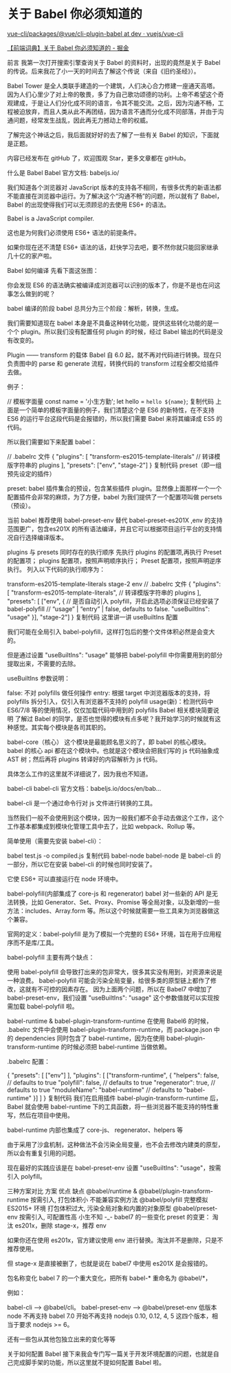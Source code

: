 # 关于 Babel 你必须知道的

[vue-cli/packages/@vue/cli-plugin-babel at dev · vuejs/vue-cli](https://github.com/vuejs/vue-cli/tree/dev/packages/%40vue/cli-plugin-babel)

[【前端词典】关于 Babel 你必须知道的 - 掘金](https://juejin.im/post/6844903894305210382)

前言
我第一次打开搜索引擎查询关于 Babel 的资料时，出现的竟然是关于 Babel 的传说。后来我花了小一天的时间去了解这个传说（来自《旧约圣经》）。

Babel Tower 是全人类联手建造的一个建筑，人们决心合力修建一座通天高塔。 因为人们心里少了对上帝的敬畏，多了为自己歌功颂德的功利。上帝不希望这个奇观建成，于是让人们分化成不同的语言，令其不能交流。之后，因为沟通不畅，工程被迫放弃，而且人类从此不再团结，因为语言不通而分化成不同部落，并由于沟通问题，经常发生战乱，因此再无力撼动上帝的权威。

了解完这个神话之后，我后面就好好的去了解了一些有关 Babel 的知识，下面就是正题。

内容已经发布在 gitHub 了，欢迎围观 Star，更多文章都在 gitHub。

什么是 Babel
Babel 官方文档: babeljs.io/

我们知道各个浏览器对 JavaScript 版本的支持各不相同，有很多优秀的新语法都不能直接在浏览器中运行。为了解决这个“沟通不畅”的问题，所以就有了 Babel，Babel 的出现使得我们可以无须顾忌的去使用 ES6+ 的语法。

Babel is a JavaScript compiler.

这也是为何我们必须使用 ES6+ 语法的前提条件。

如果你现在还不清楚 ES6+ 语法的话，赶快学习去吧，要不然你就只能回家继承几十亿的家产啦。

Babel 如何编译
先看下面这张图：


你会发现 ES6 的语法确实被编译成浏览器可以识别的版本了，你是不是也在问这事怎么做到的呢？

babel 编译的阶段
babel 总共分为三个阶段：解析，转换，生成。

我们需要知道现在 babel 本身是不具备这种转化功能，提供这些转化功能的是一个个 plugin。所以我们没有配置任何 plugin 的时候，经过 Babel 输出的代码是没有改变的。


Plugin —— transform 的载体
Babel 自 6.0 起，就不再对代码进行转换。现在只负责图中的 parse 和 generate 流程，转换代码的 transform 过程全都交给插件去做。

例子：

// 模板字面量
const name = '小生方勤';
let hello = `hello ${name}`;
复制代码
上面是一个简单的模板字面量的例子，我们清楚这个是 ES6 的新特性，在不支持 ES6 的运行平台这段代码是会报错的，所以我们需要 Babel 来将其编译成 ES5 的代码。

所以我们需要如下来配置 babel：

// .babelrc 文件
{ 
  "plugins": [
    "transform-es2015-template-literals"  // 转译模版字符串的 plugins
  ],
  "presets": ["env", "stage-2"]
}
复制代码
preset（即一组预先设定的插件）

preset: babel 插件集合的预设，包含某些插件 plugin。显然像上面那样一个一个配置插件会非常的麻烦，为了方便，babel 为我们提供了一个配置项叫做 persets（预设）。

当前 babel 推荐使用 babel-preset-env 替代 babel-preset-es201X ,env 的支持范围更广，包含es201X 的所有语法编译，并且它可以根据项目运行平台的支持情况自行选择编译版本。

plugins 与 presets 同时存在的执行顺序
先执行 plugins 的配置项,再执行 Preset 的配置项；
plugins 配置项，按照声明顺序执行；
Preset 配置项，按照声明逆序执行。
列入以下代码的执行顺序为：

transform-es2015-template-literals
stage-2
env
// .babelrc 文件
{ 
    "plugins": [
        "transform-es2015-template-literals",  // 转译模版字符串的 plugins
    ],
    "presets": [
        ["env", {
            // 是否自动引入 polyfill，开启此选项必须保证已经安装了 babel-polyfill
            // “usage” | “entry” | false, defaults to false.
            "useBuiltIns": "usage"
        }], "stage-2"]
}
复制代码
这里讲一讲 useBuiltIns 配置

我们可能在全局引入 babel-polyfill，这样打包后的整个文件体积必然是会变大的。

但是通过设置 "useBuiltIns": "usage" 能够把 babel-polyfill 中你需要用到的部分提取出来，不需要的去除。

useBuiltIns 参数说明：

false: 不对 polyfills 做任何操作
entry: 根据 target 中浏览器版本的支持，将 polyfills 拆分引入，仅引入有浏览器不支持的 polyfill
usage(新)：检测代码中 ES6/7/8 等的使用情况，仅仅加载代码中用到的 polyfills
Babel 相关模块简要说明
了解过 Babel 的同学，是否也觉得的模块有点多呢？我开始学习的时候就有这种感觉。其实每个模块是各司其职的。


babel-core（核心）
这个模块是最能顾名思义的了，即 babel 的核心模块。babel 的核心 api 都在这个模块中。也就是这个模块会把我们写的 js 代码抽象成 AST 树；然后再将 plugins 转译好的内容解析为 js 代码。

具体怎么工作的这里就不详细说了，因为我也不知道。

babel-cli
babel-cli 官方文档：babeljs.io/docs/en/bab…

babel-cli 是一个通过命令行对 js 文件进行转换的工具。

当然我们一般不会使用到这个模块，因为一般我们都不会手动去做这个工作，这个工作基本都集成到模块化管理工具中去了，比如 webpack、Rollup 等。

简单使用（需要先安装 babel-cli）：

babel test.js -o compiled.js
复制代码
babel-node
babel-node 是 babel-cli 的一部分，所以它在安装 babel-cli 的时候也同时安装了。

它使 ES6+ 可以直接运行在 node 环境中。

babel-polyfill(内部集成了 core-js 和 regenerator)
babel 对一些新的 API 是无法转换，比如 Generator、Set、Proxy、Promise 等全局对象，以及新增的一些方法：includes、Array.form 等。所以这个时候就需要一些工具来为浏览器做这个兼容。

官网的定义：babel-polyfill 是为了模拟一个完整的 ES6+ 环境，旨在用于应用程序而不是库/工具。

babel-polyfill 主要有两个缺点：

使用 babel-polyfill 会导致打出来的包非常大，很多其实没有用到，对资源来说是一种浪费。
babel-polyfill 可能会污染全局变量，给很多类的原型链上都作了修改，这就有不可控的因素存在。
因为上面两个问题，所以在 Babel7 中增加了 babel-preset-env，我们设置 "useBuiltIns": "usage" 这个参数值就可以实现按需加载 babel-polyfill 啦。

babel-runtime & babel-plugin-transform-runtime
在使用 Babel6 的时候， .babelrc 文件中会使用 babel-plugin-transform-runtime，而 package.json 中的 dependencies 同时包含了 babel-runtime，因为在使用 babel-plugin-transform-runtime 的时候必须把 babel-runtime 当做依赖。

.babelrc 配置：

{
  "presets": [
    ["env"]
  ],
  "plugins": [
    ["transform-runtime", {
      "helpers": false, // defaults to true
      "polyfill": false, // defaults to true
      "regenerator": true, // defaults to true
      "moduleName": "babel-runtime" // defaults to "babel-runtime"
    }]
  ]
}
复制代码
我们在启用插件 babel-plugin-transform-runtime 后，Babel 就会使用 babel-runtime 下的工具函数，将一些浏览器不能支持的特性重写，然后在项目中使用。

babel-runtime 内部也集成了 core-js、 regenerator、helpers 等

由于采用了沙盒机制，这种做法不会污染全局变量，也不会去修改内建类的原型，所以会有重复引用的问题。

现在最好的实践应该是在 babel-preset-env 设置 "useBuiltIns": "usage"，按需引入 polyfill。

三种方案对比
方案	优点	缺点
@babel/runtime & @babel/plugin-transform-runtime	按需引入, 打包体积小	不能兼容实例方法
@babel/polyfill	完整模拟 ES2015+ 环境	打包体积过大, 污染全局对象和内置的对象原型
@babel/preset-env	按需引入, 可配置性高	小生不知 -_-
babel7 的一些变化
preset 的变更：
淘汰 es201x，删除 stage-x，推荐 env

如果你还在使用 es201x，官方建议使用 env 进行替换。淘汰并不是删除，只是不推荐使用。

但 stage-x 是直接被删了，也就是说在 babel7 中使用 es201X 是会报错的。

包名称变化
babel 7 的一个重大变化，把所有 babel-* 重命名为 @babel/*，

例如：

babel-cli —> @babel/cli。
babel-preset-env —> @babel/preset-env
低版本 node 不再支持
babel 7.0 开始不再支持 nodejs 0.10, 0.12, 4, 5 这四个版本，相当于要求 nodejs >= 6。

还有一些包从其他包独立出来的变化等等

关于如何配置 Babel
接下来我会专门写一篇关于开发环境配置的问题，也就是自己完成脚手架的功能，所以这里就不提如何配置 Babel 啦。